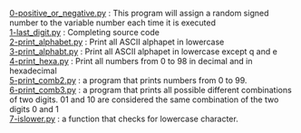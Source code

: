 [0-positive_or_negative.py](./0-positive_or_negative.py) : This program will assign a random signed number to the variable number each time it is executed <br/>
[1-last_digit.py](./1-last_digit.py) : Completing source code <br/>
[2-print_alphabet.py](./2-print_alphabet.py) : Print all ASCII alphapet in lowercase <br/>
[3-print_alphabt.py](./3-print_alphabt.py) : Print all ASCII alphapet in lowercase  except q and e <br/>
[4-print_hexa.py](./4-print_hexa.py) : Print all numbers from 0 to 98 in decimal and in hexadecimal <br/>
[5-print_comb2.py](./5-print_comb2.py) : a program that prints numbers from 0 to 99. <br/>
[6-print_comb3.py](./6-print_comb3.py) : a program that prints all possible different combinations of two digits. 01 and 10 are considered the same combination of the two digits 0 and 1 <br/>
[7-islower.py](./7-islower.py) : a function that checks for lowercase character. <br/>